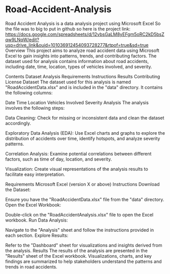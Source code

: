 # Road-Accident-Analysis
Road Accident Analysis is a data analysis project using Microsoft Excel
So the file was to big to put in github so here is the project link: https://docs.google.com/spreadsheets/d/12vbsGaLM8yEFgm5oRC2kD5bsZqw9LNqW/edit?usp=drive_link&ouid=101036912454093728277&rtpof=true&sd=true
Overview
This project aims to analyze road accident data using Microsoft Excel to gain insights into patterns, trends, and contributing factors. The dataset used for analysis contains information about road accidents, including date, time, location, types of vehicles involved, and severity.

Contents
Dataset
Analysis
Requirements
Instructions
Results
Contributing
License
Dataset
The dataset used for this analysis is named "RoadAccidentData.xlsx" and is included in the "data" directory. It contains the following columns:

Date
Time
Location
Vehicles Involved
Severity
Analysis
The analysis involves the following steps:

Data Cleaning: Check for missing or inconsistent data and clean the dataset accordingly.

Exploratory Data Analysis (EDA): Use Excel charts and graphs to explore the distribution of accidents over time, identify hotspots, and analyze severity patterns.

Correlation Analysis: Examine potential correlations between different factors, such as time of day, location, and severity.

Visualization: Create visual representations of the analysis results to facilitate easy interpretation.

Requirements
Microsoft Excel (version X or above)
Instructions
Download the Dataset:

Ensure you have the "RoadAccidentData.xlsx" file from the "data" directory.
Open the Excel Workbook:

Double-click on the "RoadAccidentAnalysis.xlsx" file to open the Excel workbook.
Run Data Analysis:

Navigate to the "Analysis" sheet and follow the instructions provided in each section.
Explore Results:

Refer to the "Dashboard" sheet for visualizations and insights derived from the analysis.
Results
The results of the analysis are presented in the "Results" sheet of the Excel workbook. Visualizations, charts, and key findings are summarized to help stakeholders understand the patterns and trends in road accidents.
